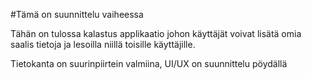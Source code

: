 #Tämä on suunnittelu vaiheessa

Tähän on tulossa kalastus applikaatio johon käyttäjät voivat lisätä omia saalis tietoja ja lesoilla niillä toisille käyttäjille. 

Tietokanta on suurinpiirtein valmiina, UI/UX on suunnittelu pöydällä

